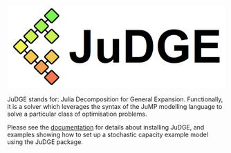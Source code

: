 ![JuDGE](docs/src/assets/judge-small.png)

JuDGE stands for: Julia Decomposition for General Expansion. Functionally,
it is a solver which leverages the syntax of the JuMP modelling language to
solve a particular class of optimisation problems.

Please see the [documentation](https://reganbaucke.github.io/JuDGE.jl/)
for details about installing JuDGE, and examples showing how to set up a stochastic capacity example
model using the JuDGE package.
